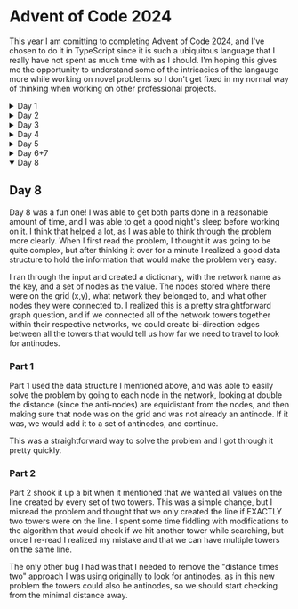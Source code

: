 # Advent of Code 2024

This year I am comitting to completing Advent of Code 2024, and I've chosen to do it in TypeScript since it is such a ubiquitous language that I really have not spent as much time with as I should. I'm hoping this gives me the opportunity to understand some of the intricacies of the langauge more while working on novel problems so I don't get fixed in my normal way of thinking when working on other professional projects.

<details>
<summary>Day 1</summary>

## Day 1

Day 1 was a breeze, as most Day 1 puzzles are. It did give me a good warmup, and made me excited for day 2.

</details>

<details>
<summary>Day 2</summary>

## Day 2

Day 2 was much more challenging off the bat. The first part of the puzzle wasn't too bad, although I did get tripped up by one small typescript quirk. Since I'm used to python, I was trying to iterate over the contents of the reports using `for (var report in reports) {}`. However, I found that this did not work, and was giving me the index of the value instead. I just replaced it with `reports.forEach((report) => {});` and moved on, but it did trip me up for a minute.

Part 2 was more challenging as I came at it from the wrong angle. The way I read the problem, you would simply skip over a value if it was not valid and continue with your processing of the report. This was wrong though, as the actual wording of the challenge was that you can _**remove one number**_ and turn an invalid report into a valid one. This meant that a number earlier on could be responsible for the failed report (mainly due to direction) but you wouldn't always have that number when you hit the error. To deal with this, I iterated over the array, removing one element at a time to see if it would be valid without that number.

It is very likely there is some other algorithm you could use to determine this, but I had some other obligations and couldn't spend as much time thinking over it: I just wanted to get down a solution that worked.

Shoutout to [this Reddit thread](<[url](https://www.reddit.com/r/adventofcode/comments/1h4shdu/2024_day_2_part2_edge_case_finder/)>) which helped me realize the issue with directions I had in my initial solution that had me rethink how to check for valid reports.

</details>

<details>

<summary>Day 3</summary>

## Day 3

Right off the bat, this looked like a problem from a regex. Going down that path was going to be trickier considering I was sleep deprived after flying home from Thanksgiving and after a multiple-hour car ride, but it nonetheless was definitely the right choice.

Part 1 went off without a hitch, easily identifying the mults with a simple regex that just looked for "mul", an open paren, 1-3 digits, a comma, 1-3 digits, and a closed paren: `mul\((\d{1,3}),(\d{1,3})\)`. I then just used JavaScript's `matchAll` to get an iterable of all the matches and summed them up. I also added a custom type just to make the data a bit more readable (and I had a suspicion it might get worse in part 2).

I was correct about part 2 getting worse. I did make a lot of initial progress, realizing that the only parts of the string I cared about were those within a block of `do()...don't()`. This was a bad assumption though, but more on that later.

### Regex Woes

As expected, sleep deprivation and regex don't mix well. I was able to get the regex to highlight a full block of `do()...don't()`, but it would skip over do's and don'ts within that larger block. I found [this Reddit comment](https://www.reddit.com/r/regex/comments/gnej1k/comment/fr9om98/?utm_source=share&utm_medium=web3x&utm_name=web3xcss&utm_term=1&utm_content=share_button) which helped guide me toward non-greedy matching, which got me to matching each individual block.

### Solution

I was now able to get all of the values from within the `do` and `don't` blocks, but when entering my answer the value was too low. Re-reading the problem, I realized that any values before an instruction were to be treated as if they were within a `do` block. A better regexer might have been able to figure out how to plumb this all together into a single beautiful and horrible regex statement, but after trying for a bit I took the easier route of multiple validators. I created one that would match anything before a `do` or `don't` block (since once we've seen either once we can play by the other rules), and then another that would match within the `do` and `don't` blocks. I then just iterated over the matches and summed them up as before, breaking out some things into helpers as needed.

I'm sure there is a more elegant solution, but I was happy to get this one working and move on to the next day.

</details>

<details>
<summary>Day 4</summary>

## Day 4

Day 4 was one of those days where the first part seemed so much harder than the second. The first part had be break out good old Depth-First Search (DFS) to try and solve it, while part two's scope was simple enough to just brute force it.

### Part 1

For part 1, it appeared pretty likely this was going to be a recursive DFS problem. It had all the hallmarks of a leetcode-style DFS question: a large grid of information to search, a clear goal, and the need to try many different directions. As I worked on it though, I realized a faux-DFS was going
to be more than enough for this, since once we begin searching a direction we will always follow that same direction.

I started by creating a recursive helper function that would take in the current coordinates and try out all the possible directions. I then tweaked it to actually only continue to search the direction we are currently going, as words aren't allowed to bend!
By doing this, I was able to create a pretty simple solution that would begin by searching in all directions, and then each branch would continue out until it found "XMAS" or failed. I did add one small optimization, which was skipping over anything that wasn't an "X" to save time. I looked for
some easy wins to optimize further, like potentially memoization, but considering each branch was a constant length with a constant solution, I didn't see a meaningful way to speed things up.

I added some helper functions, classes, and enums as well to make the code more readable. Knowing I was potentially going into recursion-hell, I also thoroughly documented what each bit of code was doing to reference later if bugs arose. And bugs arose.

My core implementation was fine actually, I was just caught by an off-by-one error. Trying to decipher that in the massive input was too difficult however, so I created a minimal reproduction for each direction instead, as was able to see that I was not actually
doing any searches in the last column or row. I fixed this by changing my bounds to be `<=` instead of `<` and was able to get the correct answer.

### Part 2

With all of that recursion built up, I was sure I was going to need to use it again for part 2. However, the problem ended up being much simpler. We are looking for an X of "MAS", which had the key feature of always having an "A" in the middle.

By realizing that, I actually was able to strip out all the recursion and just iterate over each character, and check if it was an "A". If it was, I could get the coordinates of the surrounding characters that made the X and just make sure they were
the correct characters in one really big "if" statement. Significantly easier than my solution for part 1.

Another day down, hopefully tomorrow doesn't bring more recursion! 😅

</details>

<details>
<summary>Day 5</summary>

## Day 5

Day 5 was a tricky one. I realized pretty quickly how I wanted to approach the problem, but it opened me up to some difficulties later. This was definitely the most
word-heavy problem so far, so I took notes at the top of my code to make sure I was hitting all of the key points and not missing things
down the line, which proved helpful to not get off-track.

### Part 1

For part 1, things went fairly smoothly. I knew the steps I wanted to take immediately: get the rules into a dictionary to make looking up
the rules easier, and get the page orders into a list of lists to iterate over.

Once I had gotten that done, I decided the full dataset was going to be too overwhelming to use to test everything, so in addition to the puzzle input I was given, I took the
example from the page to test with a small set of well-known solutions. This was a good idea, since the rules required enough complexity that smaller was definitely better.

I then came up with my main solver function, which iterates over the list, and then backtracks over it to find if any pages are invalid. This definitely works, since all rules are
covering what pages **must** come before others, but it is not the most efficient solution, I'm sure. I did add a small optimization that skips the backtracking for any number without
a corresponding ruleset, but I'm sure there are more optimizations that could be made.

I then iterated over the list, got the middle number of each valid list, and summed them up. I was happy to see that my solution worked on the first try, and I moved on to part 2.

### Part 2

Part 2 added the corresponding half to the problem: the first half dealt with the valid lists, so naturally the second half dealt with the invalid ones. I had set up my code mostly with
the expectation that this was going to happen, so I had an easy spot to execute a new sorting function to deal with the invalid lists.

The algorithm I used here was largely the same as checking for a valif list, but notibly two things changed:

1. When backtracking, I was no longer stopped at the first invalid location. I needed the first location the page
   would be valid to know where to insert it, so iteration continues until we find that valid spot (or the front of the list).
2. When we find a value that needs to be moved, we pull it out and insert it at the location it would be valid.

I initially had some trouble with point 2, as my head went to something like a bubble sort where we would swap the values. This was a bad idea though, because
swapping them results in us moving things from valid positions and ultimately results in a different solution than the examples wanted.

Using the examples as my test cases, I was able to (after quite a bit of debugging statements) identify the swap vs. insert problem, and fixed it. I ran the full dataset, and got the answer
right on my next guess. I will say that the ending of the problem confused me a bit, as I wasn't sure if I was supposed to give the sum of all middle numbers,
or just the sum of middle numbers from the previously invalid lists. Turns out it was the latter.

</details>

<details>
<summary>Day 6+7</summary>

## Day 6 + 7

I worked on both days 6 and 7 on the same day because I wasn't able to spend time on Day 6 working on it. I got Day 7 completed, but
Day 6 I could only do the first part. I may come back to it, but part two of day 6 is leaps and bounds harder than any other problem
I've seen so far, so I don't think I'll have the time to dedicate to coming up with a solution. I'm skipping over adding my thoughts
on these days past this as it was rushed and I didn't take good notes on my approach, so anything I write will be from foggy memory.

</details>

<details open>
<summary>Day 8</summary>

## Day 8

Day 8 was a fun one! I was able to get both parts done in a reasonable amount of time, and I was able to get a good night's sleep before working on it. I think that helped a lot, as I was able to think through the problem more clearly.
When I first read the problem, I thought it was going to be quite complex, but after thinking it over for a minute I realized a good data structure to hold
the information that would make the problem very easy.

I ran through the input and created a dictionary, with the network name as the key, and a set of
nodes as the value. The nodes stored where there were on the grid (x,y), what network they belonged to, and what other nodes they were connected to. I realized
this is a pretty straightforward graph question, and if we connected all of the network towers together within their respective networks, we could create
bi-direction edges between all the towers that would tell us how far we need to travel to look for antinodes.

### Part 1

Part 1 used the data structure I mentioned above, and was able to easily solve the problem by going to each node in the network, looking at double the distance (since the anti-nodes)
are equidistant from the nodes, and then making sure that node was on the grid and was not already an antinode. If it was, we would add it to a set of antinodes, and continue.

This was a straightforward way to solve the problem and I got through it pretty quickly.

### Part 2

Part 2 shook it up a bit when it mentioned that we wanted all values on the line created by every set of two towers. This was a simple change, but I misread the problem and thought that
we only created the line if EXACTLY two towers were on the line. I spent some time fiddling with modifications to the algorithm that would check if we hit another tower while searching, but
once I re-read I realized my mistake and that we can have multiple towers on the same line.

The only other bug I had was that I needed to remove the "distance times two" approach I was using originally to look for antinodes, as in this new problem the towers could also be
antinodes, so we should start checking from the minimal distance away.

</details>
